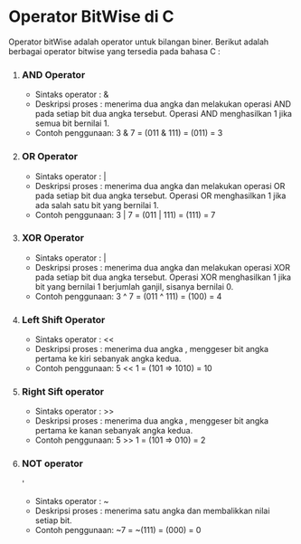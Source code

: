 <h1>Operator BitWise di C</h1>

<p>Operator bitWise adalah operator untuk bilangan biner. Berikut adalah berbagai operator bitwise yang tersedia pada bahasa C : </p>

<ol>
    <li><h3> AND Operator</h3></li>
        <ul>
            <li>Sintaks operator : &</li>
            <li>Deskripsi proses : menerima dua angka dan melakukan operasi AND pada setiap bit dua angka tersebut. Operasi AND menghasilkan 1 jika semua bit bernilai 1.</li>
            <li>Contoh penggunaan: 3 & 7 = (011 & 111) = (011) = 3 </li>
        </ul>
    <li><h3> OR Operator </h3></li>
        <ul>
            <li>Sintaks operator : |</li>
            <li>Deskripsi proses : menerima dua angka dan melakukan operasi OR pada setiap bit dua angka tersebut. Operasi OR menghasilkan 1 jika ada salah satu bit yang bernilai 1.</li>
            <li>Contoh penggunaan: 3 | 7 = (011 | 111) = (111) = 7 </li>
        </ul>
    <li><h3> XOR Operator</h3></li>
        <ul>
            <li>Sintaks operator : |</li>
            <li>Deskripsi proses : menerima dua angka dan melakukan operasi XOR pada setiap bit dua angka tersebut. Operasi XOR menghasilkan 1 jika bit yang bernilai 1 berjumlah ganjil, sisanya bernilai 0.</li>
            <li>Contoh penggunaan: 3 ^ 7 = (011 ^ 111) = (100) = 4 </li>
        </ul>
    <li><h3> Left Shift Operator</h3></li>
        <ul>
            <li>Sintaks operator : << </li>
            <li>Deskripsi proses : menerima dua angka , menggeser bit angka pertama ke kiri sebanyak angka kedua.</li>
            <li>Contoh penggunaan: 5 << 1 = (101 => 1010) = 10  </li>
        </ul>
    <li><h3> Right Sift operator</h3></li>
        <ul>
            <li>Sintaks operator : >> </li>
            <li>Deskripsi proses : menerima dua angka , menggeser bit angka pertama ke kanan sebanyak angka kedua.</li>
            <li>Contoh penggunaan: 5 >> 1 = (101 => 010) = 2  </li>
        </ul>
    <li><h3> NOT operator </h3></li>'
        <ul>
            <li>Sintaks operator : ~ </li>
            <li>Deskripsi proses : menerima satu angka dan membalikkan nilai setiap bit.</li>
            <li>Contoh penggunaan: ~7  = ~(111) = (000) = 0  </li>
        </ul>
</ol>